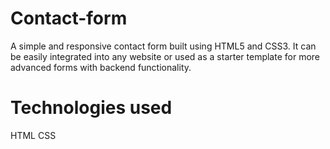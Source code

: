 # Contact-form
A simple and responsive contact form built using HTML5 and CSS3. It can be easily integrated into any website or used as a starter template for more advanced forms with backend functionality.
# Technologies used
HTML 
CSS
